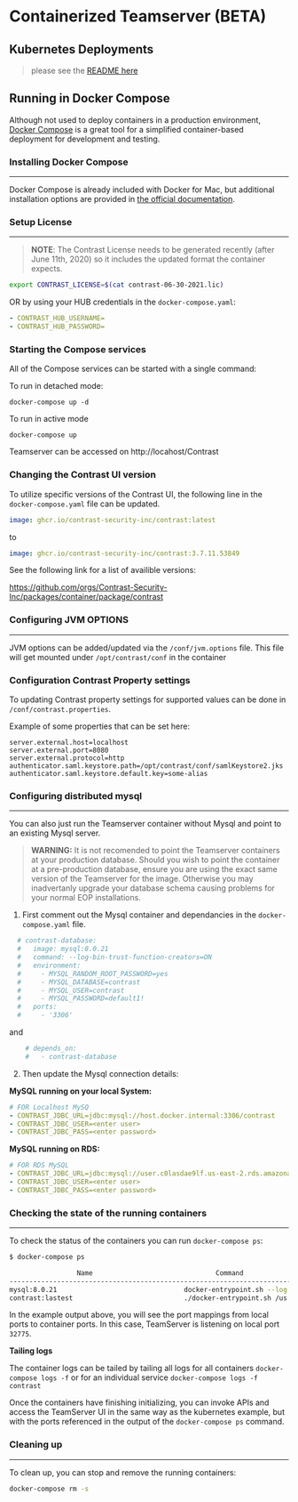 # Containerized Teamserver (BETA)

## Kubernetes Deployments 
>please see the [README here](/k8s/README.md) 

## Running in Docker Compose

Although not used to deploy containers in a production environment, 
[Docker Compose](https://docs.docker.com/compose/) is a great tool for a simplified container-based deployment for development and testing. 



### Installing Docker Compose
---
Docker Compose is already included with Docker for Mac, but additional installation options 
are provided in [the official documentation](https://docs.docker.com/compose/install/).

### Setup License
---
> **NOTE**: The Contrast License needs to be generated recently (after June 11th, 2020) so it includes the updated format the container expects.

```bash
export CONTRAST_LICENSE=$(cat contrast-06-30-2021.lic)
```
OR by using your HUB credentials in the `docker-compose.yaml`:
```yaml
- CONTRAST_HUB_USERNAME=
- CONTRAST_HUB_PASSWORD=
```

### Starting the Compose services

All of the Compose services can be started with a single command:

To run in detached mode:
```
docker-compose up -d
```

To run in active mode
```
docker-compose up
```

Teamserver can be accessed on http://locahost/Contrast

### Changing the Contrast UI version

To utilize specific versions of the Contrast UI, the following line in the  `docker-compose.yaml` file can be updated.

```yaml
image: ghcr.io/contrast-security-inc/contrast:latest
```
to
```yaml
image: ghcr.io/contrast-security-inc/contrast:3.7.11.53849
```

See the following link for a list of availible versions:

https://github.com/orgs/Contrast-Security-Inc/packages/container/package/contrast

### Configuring JVM OPTIONS
---

JVM options can be added/updated via the `/conf/jvm.options` file. 
This file will get mounted under `/opt/contrast/conf` in the container


### Configuration Contrast Property settings

To updating Contrast property settings for supported values can be done in `/conf/contrast.properties`.

Example of some properties that can be set here:
```properties
server.external.host=localhost
server.external.port=8080
server.external.protocol=http
authenticator.saml.keystore.path=/opt/contrast/conf/samlKeystore2.jks
authenticator.saml.keystore.default.key=some-alias
```

### Configuring distributed mysql 
---
You can also just run the Teamserver container without Mysql and point to an existing Mysql server.

> **WARNING:** It is not recomended to point the Teamserver containers at your production database. Should you wish to point the container at a pre-production database, ensure you are using the exact same version of the Teamserver for the image.  Otherwise you may inadvertanly upgrade your database schema causing problems for your normal EOP installations.

1. First comment out the Mysql container and dependancies in the `docker-compose.yaml` file.
```yaml
  # contrast-database:
  #   image: mysql:8.0.21
  #   command: --log-bin-trust-function-creators=ON
  #   environment:
  #     - MYSQL_RANDOM_ROOT_PASSWORD=yes
  #     - MYSQL_DATABASE=contrast
  #     - MYSQL_USER=contrast
  #     - MYSQL_PASSWORD=default1!
  #   ports:
  #     - '3306'
```
and
```yaml
    # depends_on:
    #   - contrast-database
```

2. Then update the Mysql connection details:

**MySQL running on your local System:**
```yaml
# FOR Localhost MySQ
- CONTRAST_JDBC_URL=jdbc:mysql://host.docker.internal:3306/contrast
- CONTRAST_JDBC_USER=<enter user>
- CONTRAST_JDBC_PASS=<enter password>
```
**MySQL running on RDS:**
```yaml
# FOR RDS MySQL
- CONTRAST_JDBC_URL=jdbc:mysql://user.c0lasdae9lf.us-east-2.rds.amazonaws.com:3306/contrast
- CONTRAST_JDBC_USER=<enter user>
- CONTRAST_JDBC_PASS=<enter password>
```


### Checking the state of the running containers
---
To check the status of the containers you can run `docker-compose ps`:

```bash
$ docker-compose ps

                 Name                               Command                  State                     Ports               
---------------------------------------------------------------------------------------------------------------------------         
mysql:8.0.21                                docker-entrypoint.sh --log ...   Up             0.0.0.0:32773->3306/tcp, 33060/tcp
contrast:lastest                            ./docker-entrypoint.sh /us ...   Up (healthy)   0.0.0.0:32775->8080/tcp, 8443/tcp 
```

In the example output above, you will see the port mappings from local ports to container ports. In this case,  TeamServer is listening on local port `32775`.

**Tailing logs**

The container logs can be tailed by tailing all logs for all containers `docker-compose logs -f` or for an individual service `docker-compose logs -f contrast`

Once the containers have finishing initializing, you can invoke APIs and access the TeamServer UI in the same way as the kubernetes example, but with the ports referenced in the output of the `docker-compose ps` command.


### Cleaning up
---
To clean up, you can stop and remove the running containers:

```bash
docker-compose rm -s
```

